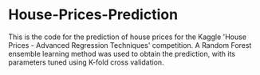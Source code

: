 # House-Prices-Prediction
This is the code for the prediction of house prices for the Kaggle 'House Prices - Advanced Regression Techniques' competition.
A Random Forest ensemble learning method was used to obtain the prediction, with its parameters tuned using K-fold cross validation.
